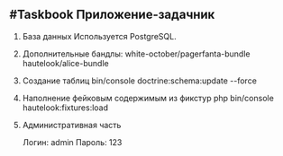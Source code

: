 #Taskbook Приложение-задачник
-----------

1) База данных
Используется PostgreSQL.

2) Дополнительные бандлы:
    white-october/pagerfanta-bundle
    hautelook/alice-bundle

3) Создание таблиц
    bin/console doctrine:schema:update --force

4) Наполнение фейковым содержимым из фикстур
    php bin/console hautelook:fixtures:load

5) Административная часть

    Логин:  admin
    Пароль: 123
